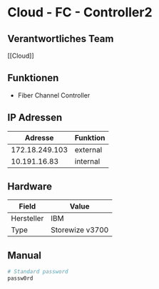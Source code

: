 # Cloud - FC - Controller2
## Verantwortliches Team
[[Cloud]]
## Funktionen
- Fiber Channel Controller
## IP Adressen

| Adresse        | Funktion            |
| -------------- | ------------------- |
| 172.18.249.103 | external            |
| 10.191.16.83   | internal            |
## Hardware

| Field      | Value           |
| ---------- | --------------- |
| Hersteller | IBM             |
| Type       | Storewize v3700 |
## Manual
```bash
# Standard password
passw0rd
```